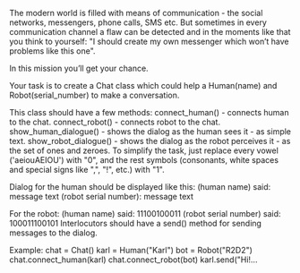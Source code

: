 The modern world is filled with means of communication - the social networks, messengers, phone calls, SMS etc. But sometimes in every communication channel a flaw can be detected and in the moments like that you think to yourself: "I should create my own messenger which won’t have problems like this one". 

In this mission you’ll get your chance.

Your task is to create a Chat class which could help a Human(name) and Robot(serial_number) to make a conversation. 

This class should have a few methods:
connect_human() - connects human to the chat.
connect_robot() - connects robot to the chat.
show_human_dialogue() - shows the dialog as the human sees it - as simple text.
show_robot_dialogue() - shows the dialog as the robot perceives it - as the set of ones and zeroes. To simplify the task, just replace every vowel ('aeiouAEIOU') with "0", and the rest symbols (consonants, white spaces and special signs like ",", "!", etc.) with "1".

Dialog for the human should be displayed like this:
(human name) said: message text
(robot serial number): message text

For the robot:
(human name) said: 11100100011
(robot serial number) said: 100011100101
Interlocutors should have a send() method for sending messages to the dialog.

Example:
chat = Chat()
karl = Human("Karl")
bot = Robot("R2D2")
chat.connect_human(karl)
chat.connect_robot(bot)
karl.send("Hi!...

